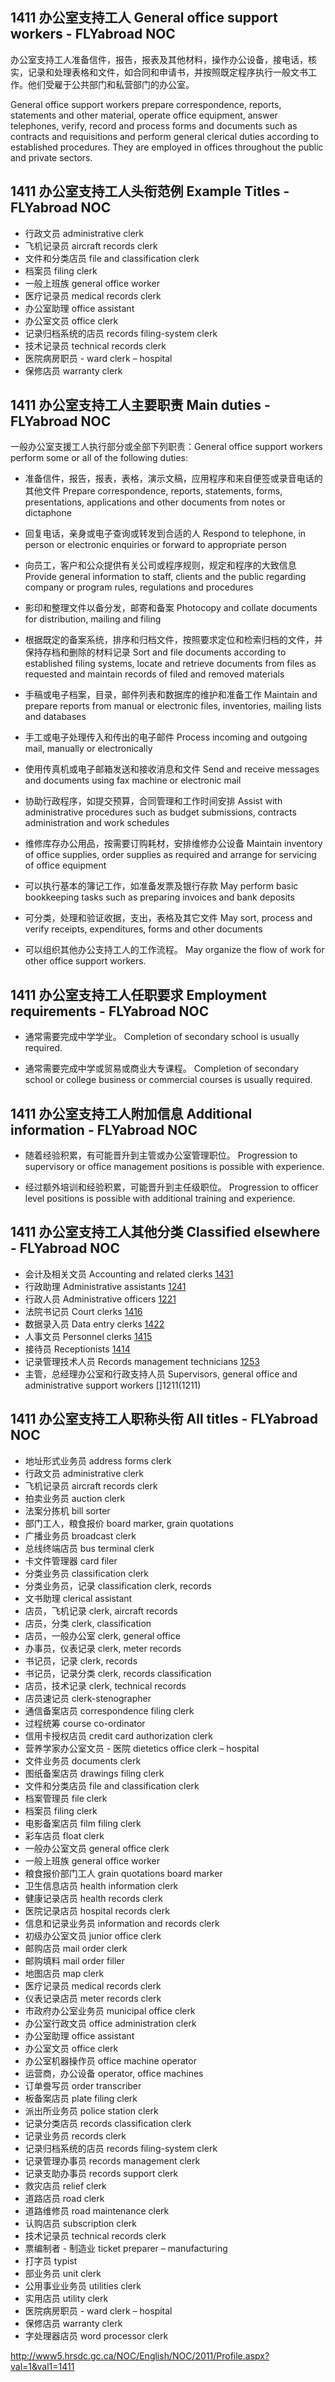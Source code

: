 ## 1411 办公室支持工人 General office support workers - FLYabroad NOC

办公室支持工人准备信件，报告，报表及其他材料，操作办公设备，接电话，核实，记录和处理表格和文件，如合同和申请书，并按照既定程序执行一般文书工作。他们受雇于公共部门和私营部门的办公室。

General office support workers prepare correspondence, reports, statements and other material, operate office equipment, answer telephones, verify, record and process forms and documents such as contracts and requisitions and perform general clerical duties according to established procedures. They are employed in offices throughout the public and private sectors.

## 1411 办公室支持工人头衔范例 Example Titles - FLYabroad NOC

* 行政文员 administrative clerk
* 飞机记录员 aircraft records clerk
* 文件和分类店员 file and classification clerk
* 档案员 filing clerk
* 一般上班族 general office worker
* 医疗记录员 medical records clerk
* 办公室助理 office assistant
* 办公室文员 office clerk
* 记录归档系统的店员 records filing-system clerk
* 技术记录员 technical records clerk
* 医院病房职员 -  ward clerk – hospital
* 保修店员 warranty clerk

## 1411 办公室支持工人主要职责 Main duties - FLYabroad NOC

一般办公室支援工人执行部分或全部下列职责：General office support workers perform some or all of the following duties:

* 准备信件，报告，报表，表格，演示文稿，应用程序和来自便签或录音电话的其他文件
Prepare correspondence, reports, statements, forms, presentations, applications and other documents from notes or dictaphone

* 回复电话，亲身或电子查询或转发到合适的人
Respond to telephone, in person or electronic enquiries or forward to appropriate person

* 向员工，客户和公众提供有关公司或程序规则，规定和程序的大致信息
Provide general information to staff, clients and the public regarding company or program rules, regulations and procedures

* 影印和整理文件以备分发，邮寄和备案
Photocopy and collate documents for distribution, mailing and filing

* 根据既定的备案系统，排序和归档文件，按照要求定位和检索归档的文件，并保持存档和删除的材料记录
Sort and file documents according to established filing systems, locate and retrieve documents from files as requested and maintain records of filed and removed materials

* 手稿或电子档案，目录，邮件列表和数据库的维护和准备工作
Maintain and prepare reports from manual or electronic files, inventories, mailing lists and databases

* 手工或电子处理传入和传出的电子邮件
Process incoming and outgoing mail, manually or electronically

* 使用传真机或电子邮箱发送和接收消息和文件
Send and receive messages and documents using fax machine or electronic mail

* 协助行政程序，如提交预算，合同管理和工作时间安排
Assist with administrative procedures such as budget submissions, contracts administration and work schedules

* 维修库存办公用品，按需要订购耗材，安排维修办公设备
Maintain inventory of office supplies, order supplies as required and arrange for servicing of office equipment

* 可以执行基本的簿记工作，如准备发票及银行存款
May perform basic bookkeeping tasks such as preparing invoices and bank deposits

* 可分类，处理和验证收据，支出，表格及其它文件
May sort, process and verify receipts, expenditures, forms and other documents

* 可以组织其他办公支持工人的工作流程。
May organize the flow of work for other office support workers.

## 1411 办公室支持工人任职要求 Employment requirements - FLYabroad NOC

* 通常需要完成中学学业。
Completion of secondary school is usually required.

* 通常需要完成中学或贸易或商业大专课程。
Completion of secondary school or college business or commercial courses is usually required.

## 1411 办公室支持工人附加信息 Additional information - FLYabroad NOC

* 随着经验积累，有可能晋升到主管或办公室管理职位。
Progression to supervisory or office management positions is possible with experience.

* 经过额外培训和经验积累，可能晋升到主任级职位。
Progression to officer level positions is possible with additional training and experience.

## 1411 办公室支持工人其他分类 Classified elsewhere - FLYabroad NOC

* 会计及相关文员 Accounting and related clerks [1431](1431)
* 行政助理 Administrative assistants [1241](1241)
* 行政人员 Administrative officers [1221](1221)
* 法院书记员 Court clerks [1416](1416)
* 数据录入员 Data entry clerks [1422](1422)
* 人事文员 Personnel clerks [1415](1415)
* 接待员 Receptionists [1414](1414)
* 记录管理技术人员 Records management technicians [1253](1253)
* 主管，总经理办公室和行政支持人员 Supervisors, general office and administrative support workers []1211(1211)

## 1411 办公室支持工人职称头衔 All titles - FLYabroad NOC

* 地址形式业务员 address forms clerk
* 行政文员 administrative clerk
* 飞机记录员 aircraft records clerk
* 拍卖业务员 auction clerk
* 法案分拣机 bill sorter
* 部门工人，粮食报价 board marker, grain quotations
* 广播业务员 broadcast clerk
* 总线终端店员 bus terminal clerk
* 卡文件管理器 card filer
* 分类业务员 classification clerk
* 分类业务员，记录 classification clerk, records
* 文书助理 clerical assistant
* 店员，飞机记录 clerk, aircraft records
* 店员，分类 clerk, classification
* 店员，一般办公室 clerk, general office
* 办事员，仪表记录 clerk, meter records
* 书记员，记录 clerk, records
* 书记员，记录分类 clerk, records classification
* 店员，技术记录 clerk, technical records
* 店员速记员 clerk-stenographer
* 通信备案店员 correspondence filing clerk
* 过程统筹 course co-ordinator
* 信用卡授权店员 credit card authorization clerk
* 营养学家办公室文员 - 医院 dietetics office clerk – hospital
* 文件业务员 documents clerk
* 图纸备案店员 drawings filing clerk
* 文件和分类店员 file and classification clerk
* 档案管理员 file clerk
* 档案员 filing clerk
* 电影备案店员 film filing clerk
* 彩车店员 float clerk
* 一般办公室文员 general office clerk
* 一般上班族 general office worker
* 粮食报价部门工人 grain quotations board marker
* 卫生信息店员 health information clerk
* 健康记录店员 health records clerk
* 医院记录店员 hospital records clerk
* 信息和记录业务员 information and records clerk
* 初级办公室文员 junior office clerk
* 邮购店员 mail order clerk
* 邮购填料 mail order filler
* 地图店员 map clerk
* 医疗记录员 medical records clerk
* 仪表记录店员 meter records clerk
* 市政府办公室业务员 municipal office clerk
* 办公室行政文员 office administration clerk
* 办公室助理 office assistant
* 办公室文员 office clerk
* 办公室机器操作员 office machine operator
* 运营商，办公设备 operator, office machines
* 订单誊写员 order transcriber
* 板备案店员 plate filing clerk
* 派出所业务员 police station clerk
* 记录分类店员 records classification clerk
* 记录业务员 records clerk
* 记录归档系统的店员 records filing-system clerk
* 记录管理办事员 records management clerk
* 记录支助办事员 records support clerk
* 救灾店员 relief clerk
* 道路店员 road clerk
* 道路维修员 road maintenance clerk
* 认购店员 subscription clerk
* 技术记录员 technical records clerk
* 票编制者 - 制造业 ticket preparer – manufacturing
* 打字员 typist
* 部业务员 unit clerk
* 公用事业业务员 utilities clerk
* 实用店员 utility clerk
* 医院病房职员 -  ward clerk – hospital
* 保修店员 warranty clerk
* 字处理器店员 word processor clerk

http://www5.hrsdc.gc.ca/NOC/English/NOC/2011/Profile.aspx?val=1&val1=1411